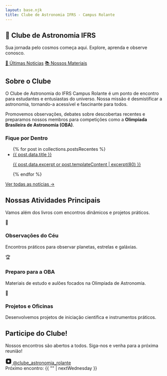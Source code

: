 ```yaml
---
layout: base.njk
title: Clube de Astronomia IFRS - Campus Rolante
---
```


<section class="home-hero">
  <h1 class="home-hero__title">🌌 Clube de Astronomia IFRS</h1>
  <p class="home-hero__subtitle">Sua jornada pelo cosmos começa aqui. Explore, aprenda e observe conosco.</p>
  <div class="home-hero__cta-buttons">
    <a class="btn" href="/blog/">📰 Últimas Notícias</a>
    <a class="btn" href="/conteudos/">📚 Nossos Materiais</a>
  </div>
</section>

<section class="home-intro">
  <div class="home-intro__grid">
    <div class="home-about">
      <h2 class="home-about__title">Sobre o Clube</h2>
      <p class="home-about__text">O Clube de Astronomia do IFRS Campus Rolante é um ponto de encontro para estudantes e entusiastas do universo. Nossa missão é desmistificar a astronomia, tornando-a acessível e fascinante para todos.</p>
      <p class="home-about__text">Promovemos observações, debates sobre descobertas recentes e preparamos nossos membros para competições como a <strong>Olimpíada Brasileira de Astronomia (OBA)</strong>.</p>
    </div>
    <div class="home-latest">
      <h3 class="home-latest__title">Fique por Dentro</h3>
      <ul class="home-latest__list">
        {% for post in collections.postsRecentes %}
        <li class="home-latest__item">
          <a class="home-latest__link" href="{{ post.url }}" title="{{ post.data.title }}">
            <span class="home-latest__post-title">{{ post.data.title }}</span>
            <p class="home-latest__post-preview">{{ post.data.excerpt or post.templateContent | excerpt(80) }}</p>
          </a>
        </li>
        {% endfor %}
      </ul>
      <a href="/blog/" class="home-latest__all-posts-link">Ver todas as notícias →</a>
    </div>
  </div>
</section>

<section class="home-features">
  <h2 class="home-features__title">Nossas Atividades Principais</h2>
  <p class="home-features__subtitle">Vamos além dos livros com encontros dinâmicos e projetos práticos.</p>
  <div class="home-features__grid">
    <div class="feature-item">
      <div class="feature-icon">🔭</div>
      <h3 class="feature-item__title">Observações do Céu</h3>
      <p class="feature-item__text">Encontros práticos para observar planetas, estrelas e galáxias.</p>
    </div>
    <div class="feature-item">
      <div class="feature-icon">🏆</div>
      <h3 class="feature-item__title">Preparo para a OBA</h3>
      <p class="feature-item__text">Materiais de estudo e aulões focados na Olimpíada de Astronomia.</p>
    </div>
    <div class="feature-item">
      <div class="feature-icon">🚀</div>
      <h3 class="feature-item__title">Projetos e Oficinas</h3>
      <p class="feature-item__text">Desenvolvemos projetos de iniciação científica e instrumentos práticos.</p>
    </div>
  </div>
</section>

<section class="home-contact">
  <h2 class="home-contact__title">Participe do Clube!</h2>
  <p class="home-contact__subtitle">Nossos encontros são abertos a todos. Siga-nos e venha para a próxima reunião!</p>
  <div class="home-contact__links">
      <a href="https://instagram.com/clube_astronomia_rolante/" class="contact-button-ig" target="_blank" rel="noopener noreferrer">
        <svg class="contact-button-ig__icon" width="20" height="20" viewBox="0 0 24 24"><path fill="currentColor" d="M7 2h10a5 5 0 0 1 5 5v10a5 5 0 0 1-5 5H7a5 5 0 0 1-5-5V7a5 5 0 0 1 5-5zm5 6.2A3.8 3.8 0 1 0 15.8 12 3.8 3.8 0 0 0 12 8.2zm5.1-.8a0.9.9 0 1 1-0.9-0.9 0.9.9 0 0 1 0.9.9z"></path></svg>
        <span class="contact-button-ig__text">@clube_astronomia_rolante</span>
      </a>
      <div class="next-meeting">
          <span class="next-meeting__label">Próximo encontro:</span>
          <span class="next-meeting__date">{{ "" | nextWednesday }}</span>
      </div>
  </div>
</section>